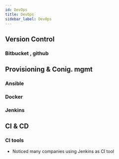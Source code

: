 ```yaml
---
id: DevOps
title: DevOps
sidebar_label: DevOps
---
```


## Version Control

### Bitbucket , github


## Provisioning & Conig. mgmt
### Ansible

### Docker

### Jenkins



## CI & CD

### CI tools 
 - Noticed many companies using Jenkins as CI tool 
